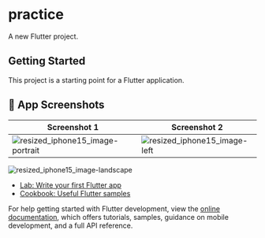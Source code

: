 # practice

A new Flutter project.

## Getting Started

This project is a starting point for a Flutter application.



## 📱 App Screenshots

| Screenshot 1 | Screenshot 2 |
|--------------|--------------|
|![resized_iphone15_image-portrait](https://github.com/user-attachments/assets/0ee6eb5f-151f-491b-b397-bdd0e9aa30a7) | ![resized_iphone15_image-left](https://github.com/user-attachments/assets/e1592398-736f-4924-80ee-8a56c6ae8970) |

 ![resized_iphone15_image-landscape](https://github.com/user-attachments/assets/5d1f6dee-fe01-4e8d-8660-7ce55a605b20)

- [Lab: Write your first Flutter app](https://docs.flutter.dev/get-started/codelab)
- [Cookbook: Useful Flutter samples](https://docs.flutter.dev/cookbook)

For help getting started with Flutter development, view the
[online documentation](https://docs.flutter.dev/), which offers tutorials,
samples, guidance on mobile development, and a full API reference.
